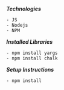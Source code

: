 **_Technologies_**

    - JS
    - Nodejs
    - NPM

**_Installed Libraries_**

	- npm install yargs
    - npm install chalk

**_Setup Instructions_**

    - npm install
